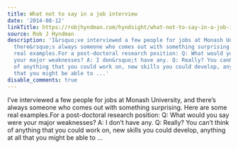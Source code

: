 ```yaml
---
title: What not to say in a job interview
date: '2014-08-12'
linkTitle: https://robjhyndman.com/hyndsight/what-not-to-say-in-a-job-interview/
source: Rob J Hyndman
description: 'I&rsquo;ve interviewed a few people for jobs at Monash University, and
  there&rsquo;s always someone who comes out with something surprising. Here are some
  real examples.For a post-doctoral research position: Q: What would you say were
  your major weaknesses? A: I don&rsquo;t have any. Q: Really? You can&rsquo;t think
  of anything that you could work on, new skills you could develop, anything at all
  that you might be able to ...'
disable_comments: true
---
```

I&rsquo;ve interviewed a few people for jobs at Monash University, and there&rsquo;s always someone who comes out with something surprising. Here are some real examples.For a post-doctoral research position: Q: What would you say were your major weaknesses? A: I don&rsquo;t have any. Q: Really? You can&rsquo;t think of anything that you could work on, new skills you could develop, anything at all that you might be able to ...